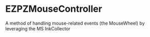 # EZPZMouseController
A method of handling mouse-related events (the MouseWheel) by leveraging the MS InkCollector
